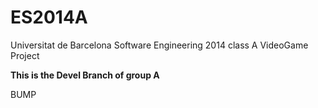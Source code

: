 ES2014A
=======

Universitat de Barcelona Software Engineering 2014 class A VideoGame Project 

**This is the Devel Branch of group A**

BUMP
